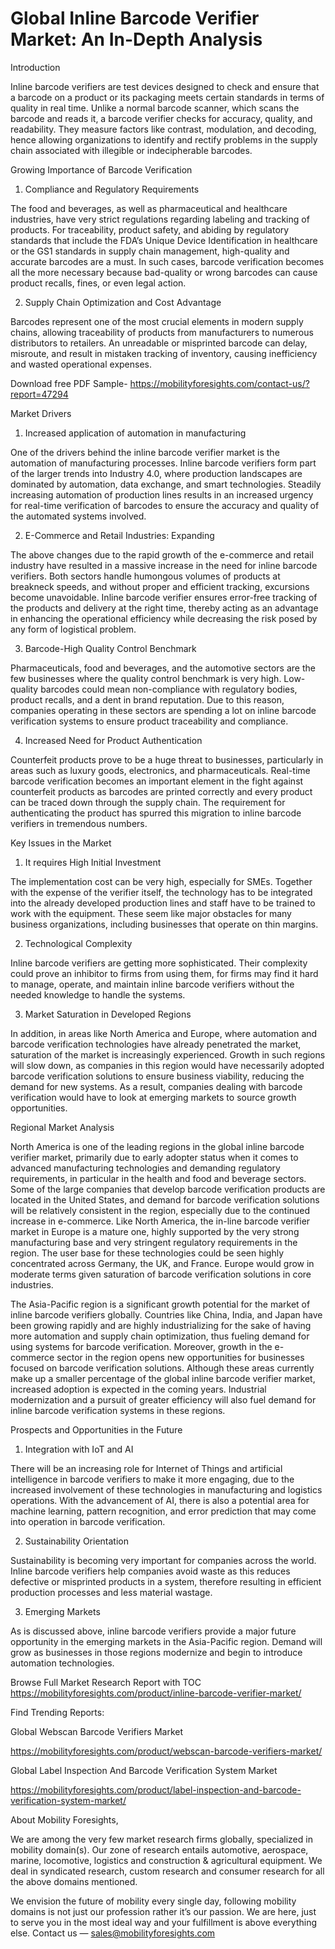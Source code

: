 # Global Inline Barcode Verifier Market: An In-Depth Analysis

Introduction

Inline barcode verifiers are test devices designed to check and ensure that a barcode on a product or its packaging meets certain standards in terms of quality in real time. Unlike a normal barcode scanner, which scans the barcode and reads it, a barcode verifier checks for accuracy, quality, and readability. They measure factors like contrast, modulation, and decoding, hence allowing organizations to identify and rectify problems in the supply chain associated with illegible or indecipherable barcodes.

Growing Importance of Barcode Verification

1. Compliance and Regulatory Requirements

The food and beverages, as well as pharmaceutical and healthcare industries, have very strict regulations regarding labeling and tracking of products. For traceability, product safety, and abiding by regulatory standards that include the FDA’s Unique Device Identification in healthcare or the GS1 standards in supply chain management, high-quality and accurate barcodes are a must. In such cases, barcode verification becomes all the more necessary because bad-quality or wrong barcodes can cause product recalls, fines, or even legal action.

2. Supply Chain Optimization and Cost Advantage

Barcodes represent one of the most crucial elements in modern supply chains, allowing traceability of products from manufacturers to numerous distributors to retailers. An unreadable or misprinted barcode can delay, misroute, and result in mistaken tracking of inventory, causing inefficiency and wasted operational expenses.

Download free PDF Sample- https://mobilityforesights.com/contact-us/?report=47294

Market Drivers

1. Increased application of automation in manufacturing

One of the drivers behind the inline barcode verifier market is the automation of manufacturing processes. Inline barcode verifiers form part of the larger trends into Industry 4.0, where production landscapes are dominated by automation, data exchange, and smart technologies. Steadily increasing automation of production lines results in an increased urgency for real-time verification of barcodes to ensure the accuracy and quality of the automated systems involved.

2. E-Commerce and Retail Industries: Expanding

The above changes due to the rapid growth of the e-commerce and retail industry have resulted in a massive increase in the need for inline barcode verifiers. Both sectors handle humongous volumes of products at breakneck speeds, and without proper and efficient tracking, excursions become unavoidable. Inline barcode verifier ensures error-free tracking of the products and delivery at the right time, thereby acting as an advantage in enhancing the operational efficiency while decreasing the risk posed by any form of logistical problem.

3. Barcode-High Quality Control Benchmark

Pharmaceuticals, food and beverages, and the automotive sectors are the few businesses where the quality control benchmark is very high. Low-quality barcodes could mean non-compliance with regulatory bodies, product recalls, and a dent in brand reputation. Due to this reason, companies operating in these sectors are spending a lot on inline barcode verification systems to ensure product traceability and compliance.

4. Increased Need for Product Authentication

Counterfeit products prove to be a huge threat to businesses, particularly in areas such as luxury goods, electronics, and pharmaceuticals. Real-time barcode verification becomes an important element in the fight against counterfeit products as barcodes are printed correctly and every product can be traced down through the supply chain. The requirement for authenticating the product has spurred this migration to inline barcode verifiers in tremendous numbers.

Key Issues in the Market

1. It requires High Initial Investment

The implementation cost can be very high, especially for SMEs. Together with the expense of the verifier itself, the technology has to be integrated into the already developed production lines and staff have to be trained to work with the equipment. These seem like major obstacles for many business organizations, including businesses that operate on thin margins.

2. Technological Complexity

Inline barcode verifiers are getting more sophisticated. Their complexity could prove an inhibitor to firms from using them, for firms may find it hard to manage, operate, and maintain inline barcode verifiers without the needed knowledge to handle the systems.

3. Market Saturation in Developed Regions

In addition, in areas like North America and Europe, where automation and barcode verification technologies have already penetrated the market, saturation of the market is increasingly experienced. Growth in such regions will slow down, as companies in this region would have necessarily adopted barcode verification solutions to ensure business viability, reducing the demand for new systems. As a result, companies dealing with barcode verification would have to look at emerging markets to source growth opportunities.

Regional Market Analysis

North America is one of the leading regions in the global inline barcode verifier market, primarily due to early adopter status when it comes to advanced manufacturing technologies and demanding regulatory requirements, in particular in the health and food and beverage sectors. Some of the large companies that develop barcode verification products are located in the United States, and demand for barcode verification solutions will be relatively consistent in the region, especially due to the continued increase in e-commerce. Like North America, the in-line barcode verifier market in Europe is a mature one, highly supported by the very strong manufacturing base and very stringent regulatory requirements in the region. The user base for these technologies could be seen highly concentrated across Germany, the UK, and France. Europe would grow in moderate terms given saturation of barcode verification solutions in core industries.

The Asia-Pacific region is a significant growth potential for the market of inline barcode verifiers globally. Countries like China, India, and Japan have been growing rapidly and are highly industrializing for the sake of having more automation and supply chain optimization, thus fueling demand for using systems for barcode verification. Moreover, growth in the e-commerce sector in the region opens new opportunities for businesses focused on barcode verification solutions. Although these areas currently make up a smaller percentage of the global inline barcode verifier market, increased adoption is expected in the coming years. Industrial modernization and a pursuit of greater efficiency will also fuel demand for inline barcode verification systems in these regions.

Prospects and Opportunities in the Future

1. Integration with IoT and AI

There will be an increasing role for Internet of Things and artificial intelligence in barcode verifiers to make it more engaging, due to the increased involvement of these technologies in manufacturing and logistics operations. With the advancement of AI, there is also a potential area for machine learning, pattern recognition, and error prediction that may come into operation in barcode verification.

2. Sustainability Orientation

Sustainability is becoming very important for companies across the world. Inline barcode verifiers help companies avoid waste as this reduces defective or misprinted products in a system, therefore resulting in efficient production processes and less material wastage.

3. Emerging Markets

As is discussed above, inline barcode verifiers provide a major future opportunity in the emerging markets in the Asia-Pacific region. Demand will grow as businesses in those regions modernize and begin to introduce automation technologies.

Browse Full Market Research Report with TOC https://mobilityforesights.com/product/inline-barcode-verifier-market/

Find Trending Reports:

Global Webscan Barcode Verifiers Market

https://mobilityforesights.com/product/webscan-barcode-verifiers-market/

Global Label Inspection And Barcode Verification System Market

https://mobilityforesights.com/product/label-inspection-and-barcode-verification-system-market/

About Mobility Foresights,

We are among the very few market research firms globally, specialized in mobility domain(s). Our zone of research entails automotive, aerospace, marine, locomotive, logistics and construction & agricultural equipment. We deal in syndicated research, custom research and consumer research for all the above domains mentioned.

We envision the future of mobility every single day, following mobility domains is not just our profession rather it’s our passion. We are here, just to serve you in the most ideal way and your fulfillment is above everything else. Contact us — sales@mobilityforesights.com





